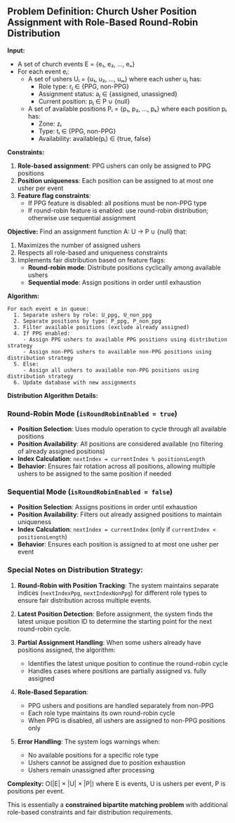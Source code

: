 ## Problem Definition: Church Usher Position Assignment with Role-Based Round-Robin Distribution

**Input:**

- A set of church events E = {e₁, e₂, ..., eₙ}
- For each event eᵢ:
  - A set of ushers Uᵢ = {u₁, u₂, ..., uₘ} where each usher uⱼ has:
    - Role type: rⱼ ∈ {PPG, non-PPG}
    - Assignment status: aⱼ ∈ {assigned, unassigned}
    - Current position: pⱼ ∈ P ∪ {null}
  - A set of available positions Pᵢ = {p₁, p₂, ..., pₖ} where each position pₗ has:
    - Zone: zₗ
    - Type: tₗ ∈ {PPG, non-PPG}
    - Availability: available(pₗ) ∈ {true, false}

**Constraints:**

1. **Role-based assignment**: PPG ushers can only be assigned to PPG positions
2. **Position uniqueness**: Each position can be assigned to at most one usher per event
3. **Feature flag constraints**:
   - If PPG feature is disabled: all positions must be non-PPG type
   - If round-robin feature is enabled: use round-robin distribution; otherwise use sequential assignment

**Objective:**
Find an assignment function A: U → P ∪ {null} that:

1. Maximizes the number of assigned ushers
2. Respects all role-based and uniqueness constraints
3. Implements fair distribution based on feature flags:
   - **Round-robin mode**: Distribute positions cyclically among available ushers
   - **Sequential mode**: Assign positions in order until exhaustion

**Algorithm:**

```
For each event e in queue:
  1. Separate ushers by role: U_ppg, U_non_ppg
  2. Separate positions by type: P_ppg, P_non_ppg
  3. Filter available positions (exclude already assigned)
  4. If PPG enabled:
     - Assign PPG ushers to available PPG positions using distribution strategy
     - Assign non-PPG ushers to available non-PPG positions using distribution strategy
  5. Else:
     - Assign all ushers to available non-PPG positions using distribution strategy
  6. Update database with new assignments
```

**Distribution Algorithm Details:**

### Round-Robin Mode (`isRoundRobinEnabled = true`)

- **Position Selection**: Uses modulo operation to cycle through all available positions
- **Position Availability**: All positions are considered available (no filtering of already assigned positions)
- **Index Calculation**: `nextIndex = currentIndex % positionsLength`
- **Behavior**: Ensures fair rotation across all positions, allowing multiple ushers to be assigned to the same position if needed

### Sequential Mode (`isRoundRobinEnabled = false`)

- **Position Selection**: Assigns positions in order until exhaustion
- **Position Availability**: Filters out already assigned positions to maintain uniqueness
- **Index Calculation**: `nextIndex = currentIndex` (only if `currentIndex < positionsLength`)
- **Behavior**: Ensures each position is assigned to at most one usher per event

### Special Notes on Distribution Strategy:

1. **Round-Robin with Position Tracking**: The system maintains separate indices (`nextIndexPpg`, `nextIndexNonPpg`) for different role types to ensure fair distribution across multiple events.

2. **Latest Position Detection**: Before assignment, the system finds the latest unique position ID to determine the starting point for the next round-robin cycle.

3. **Partial Assignment Handling**: When some ushers already have positions assigned, the algorithm:
   - Identifies the latest unique position to continue the round-robin cycle
   - Handles cases where positions are partially assigned vs. fully assigned

4. **Role-Based Separation**:
   - PPG ushers and positions are handled separately from non-PPG
   - Each role type maintains its own round-robin cycle
   - When PPG is disabled, all ushers are assigned to non-PPG positions only

5. **Error Handling**: The system logs warnings when:
   - No available positions for a specific role type
   - Ushers cannot be assigned due to position exhaustion
   - Ushers remain unassigned after processing

**Complexity:** O(|E| × |U| × |P|) where E is events, U is ushers per event, P is positions per event.

This is essentially a **constrained bipartite matching problem** with additional role-based constraints and fair distribution requirements.
